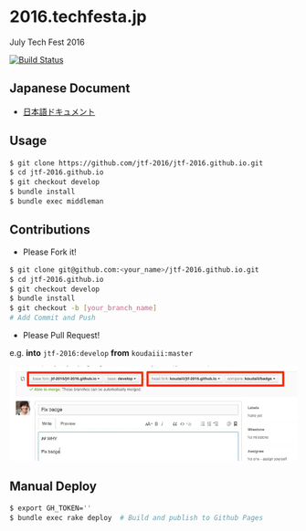 # 2016.techfesta.jp
July Tech Fest 2016

[![Build Status](https://travis-ci.org/jtf-2016/jtf-2016.github.io.svg?branch=master)](https://travis-ci.org/jtf-2016/jtf-2016.github.io)

## Japanese Document

* [日本語ドキュメント](doc/README.md)

## Usage

```bash
$ git clone https://github.com/jtf-2016/jtf-2016.github.io.git
$ cd jtf-2016.github.io
$ git checkout develop
$ bundle install
$ bundle exec middleman
```

## Contributions

* Please Fork it!

```bash
$ git clone git@github.com:<your_name>/jtf-2016.github.io.git
$ cd jtf-2016.github.io
$ git checkout develop
$ bundle install
$ git checkout -b [your_branch_name]
# Add Commit and Push
```

* Please Pull Request!

e.g. **into** `jtf-2016:develop` **from** `koudaiii:master`

![](doc/images/PullRequest.jpg)

## Manual Deploy

```bash
$ export GH_TOKEN=''
$ bundle exec rake deploy  # Build and publish to Github Pages
```
